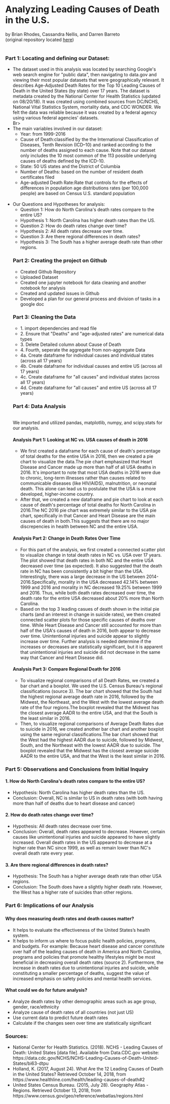 <h1>Analyzing Leading Causes of Death in the U.S.</h1>
by Brian Rhodes, Cassandra Nellis, and Darren Barreto
<br>
(original repository located <a href="https://github.com/CaNellis/UNCC_Project1">here</a>)
<br><br>

<h3>Part 1: Locating and defining our Dataset:</h3>
<ul>
<li>The dataset used in this analysis was located by searching Google's web search engine for "public data", then navigating to data.gov and viewing their most popular datasets that were geographically relevant. It describes Age-Adjusted Death Rates for the Top 10 Leading Causes of Death in the United States (by state) over 17 years. The dataset is metadata created by the National Center for Health Statistics (updated on 08/20/18). It was created using combined sources from DC/NCHS, National Vital Statistics System, mortality data, and CDC WONDER. We felt the data was reliable because it was created by a federal agency using various federal agencies' datasets.</li>
Br>
<li>The main variables involved in our dataset:
<ul>
<li>Year: from 1999-2016</li>
<li>Cause of Death:classified by the the International Classification of Diseases, Tenth Revision (ICD–10) and ranked according to the number of deaths assigned to each cause. Note that our dataset only includes the 10 most common of the 113 possible underlying causes of deaths defined by the ICD-10.</li>
<li>State: 50 US states and the District of Columbia</li>
<li>Number of Deaths: based on the number of resident death certificates filed</li>
<li>Age-adjusted Death Rate:Rate that controls for the effects of differences in population age distributions
rates (per 100,000 people) are based on Census U.S. standard population</li>
</ul>
</li>
<br>
<li>Our Questions and Hypotheses for analysis:
<ul>
<li> Question 1: How do North Carolina's death rates compare to the entire US?</li>
<li> Hypothesis 1: North Carolina has higher death rates than the US.</li>
<li> Question 2: How do death rates change over time?</li>
<li> Hypothesis 2: All death rates decrease over time.</li>
<li> Question 3: Are there regional differences in death rates?</li>
<li> Hypothesis 3: The South has a higher average death rate than other regions.</li>
</ul>
</li>

<h3> Part 2: Creating the project on Github </h3>
<ul>
<li>Created Github Repository</li>
<li>Uploaded Dataset</li>
<li>Created one jupyter notebook for data cleaning and another notebook for analysis</li>
<li>Created and updated issues in Github</li>
<li>Developed a plan for our general process and division of tasks in a google doc</li>
</ul>

<h3> Part 3: Cleaning the Data </h3>
<ul>
<li>1. import dependencies and read file</li>
<li>2. Ensure that "Deaths" and "age-adjusted rates" are numerical data types</li>
<li>3. Delete Detailed column about Cause of Death</li>
<li>4. Fourth, seperate the aggregate from non-aggregate Data</li>
<li>4a. Create dataframe for individual causes and individual states (across all 17 years)</li>
<li>4b. Create dataframe for individual causes and entire US (across all 17 years)</li>
<li>4c. Create dataframe for "all causes" and individual states (across all 17 years)</li>
<li>4d. Create dataframe for "all causes" and entire US (across all 17 years)</li>
</ul>

<h3>Part 4: Data Analysis</h3>
<br>
We imported and utilized pandas, matplotlib, numpy, and scipy.stats for our analysis.
<br>
  
<h4> Analysis Part 1: Looking at NC vs. USA causes of death in 2016</h4>
<ul>
<li>We first created a dataframe for each cause of death's percentage of total deaths for the entire USA in 2016, then we created a pie chart to visualize the data.The pie chart emphasized that Heart Disease and Cancer made up more than half of all USA deaths in 2016.
It's important to note that most USA deaths in 2016 were due to chronic, long-term illnesses rather than causes related to communicable diseases (like HIV/AIDS), malnutrition, or neonatal death. This alone can lead us to postulate that the USA is a more developed, higher-income country.</li>
<li>After that, we created a new dataframe and pie chart to look at each cause of death's percentage of total deaths for North Carolina in 2016.The NC 2016 pie chart was extremely similar to the USA pie chart, specifically in that Cancer and Heart Disease are the main causes of death in both.This suggests that there are no major discrepencies in health between NC and the entire USA.</li>
</ul>
 
<h4>Analysis Part 2: Change in Death Rates Over Time</h4>
<ul>
<li> For this part of the analysis, we first created a connected scatter plot to visualize change in total death rates in NC vs. USA over 17 years. The plot showed that death rates in both NC and the entire USA decreased over time (as expected). It also suggested that the death rate in NC has been consistently a bit higher than the USA. Interestingly, there was a large decrease in the US between 2014-2016.Specifically, morality in the USA decreased 42.14% between 1999 and 2016 and morality in NC decreased 19.25% between 1999 and 2016. Thus, while both death rates decreased over time, the death rate for the entire USA decreased about 20% more than North Carolina.</li>
<li> Based on the top 3 leading casues of death shown in the initial pie charts (and an interest in change in suicide rates), we then created connected scatter plots for those specific causes of deaths over time. While Heart Disease and Cancer still accounted for more than half of the USA's causes of death in 2016, both appear to decrease over time. Unintentional injuries and suicide appear to slightly increase over time. Further analysis is needed determine if the increases or decreases are statistically significant, but it is apparent that unintentional injuries and suicide did not decrease in the same way that Cancer and Heart Disease did.</li>
</ul>

<h4>Analysis Part 3: Compare Regional Death for 2016</h4>
<ul>
<li>To visualize regional comparisons of all Death Rates, we created a bar chart and a boxplot. We used the U.S. Census Bureau's regional classifications (source 3). The bar chart showed that the South had the highest regional average death rate in 2016, followed by the Midwest, the Northeast, and the West with the lowest average death rate of the four regions.The boxplot revealed that the Midwest has the closest average AADR to the entire USA, and that the South is the least similar in 2016.</li>
<li>Then, to visualize regional comparisons of Average Death Rates due to suicide in 2016, we created another bar chart and another boxplot using the same regional classifications.The bar chart showed that the West had the highest AADR due to suicide, followed by Midwest, South, and the Northeast with the lowest AADR due to suicide. The boxplot revealed that the Midwest has the closest average suicide AADR to the entire USA, and that the West is the least similar in 2016.</li>
</ul> 
</ul>

<h3>Part 5: Observations and Conclusions from Initial Inquiry</h3>
  <h4> 1. How do North Carolina's death rates compare to the entire US? </h4>
  <ul>
  <li> Hypothesis: North Carolina has higher death rates than the US.</li>
  <li>Conclusion: Overall, NC is similar to US in death rates (with both having more than half of deaths due to heart disease and cancer)</li>
  </ul>
  <h4>2. How do death rates change over time?</h4>
  <ul>
  <li>Hypothesis: All death rates decrease over time.</li>
  <li>Conclusion: Overall, death rates appeared to decrease. However, certain causes like unintentional injuries and suicide appeared to have slightly increased. Overall death rates in the US appeared to decrease at a higher rate than NC since 1999, as well as remain lower than NC's overall death rate every year.</li>
  </ul>
  <h4>3. Are there regional differences in death rates?</h4>
  <ul>
  <li>Hypothesis: The South has a higher average death rate than other USA regions.</li>
  <li>Conclusion: The South does have a slightly higher death rate. However, the West has a higher rate of suicides than other regions.</li>
  </ul>

<h3>Part 6: Implications of our Analysis<h3>
  <h4>Why does measuring death rates and death causes matter?</h4>
  <ul>
  <li> It helps to evaluate the effectiveness of the United States’s health system.</li>
  <li>It helps to inform us where to focus public health policies, programs, and budgets. For example: Because heart disease and cancer constitute over half of the leading causes of death in America and North Carolina, programs and policies that promote healthy lifestyles might be most beneficial in decreasing overall death rates (source 2). Furthermore, the increase in death rates due to unintentional injuries and suicide, while constituting a smaller percentage of deaths, suggest the value of increased emphasis on safety policies and mental health services.</li>
  </ul>
    
 <h4>What could we do for future analysis?</h4>
 <ul>
 <li> Analyze death rates by other demographic areas such as age group, gender, race/ethnicity </li>
 <li> Analyze cause of death rates of all countries (not just US) </li>
 <li> Use current data to predict future death rates </li>
 <li> Calculate if the changes seen over time are statistically significant </li>
 </ul>

<h3>Sources:</h3>
<ul> 
<li>National Center for Health Statistics. (2018). NCHS - Leading Causes of Death: United States [data file]. Available from Data.CDC.gov website: https://data.cdc.gov/NCHS/NCHS-Leading-Causes-of-Death-United-States/bi63-dtpu</li>
<li>Holland, K. (2017, August 24). What Are the 12 Leading Causes of Death in the United States? Retrieved October 14, 2018, from https://www.healthline.com/health/leading-causes-of-death#2</li>
<li>United States Census Bureau. (2015, July 28). Geography Atlas - Regions. Retrieved October 13, 2018, from https://www.census.gov/geo/reference/webatlas/regions.html</li>
</ul>
